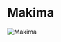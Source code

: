 # Makima

![Makima](https://static.wikia.nocookie.net/chainsaw-man/images/d/d9/Makima_anime_design_2.png/revision/latest/scale-to-width-down/300?cb=20220919121118)

